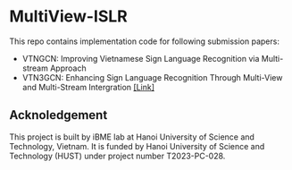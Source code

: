 # MultiView-ISLR

This repo contains implementation code for following submission papers:
- VTNGCN: Improving Vietnamese Sign Language Recognition via Multi-stream Approach
- VTN3GCN: Enhancing Sign Language Recognition Through Multi-View and Multi-Stream Intergration [[Link]](https://github.com/fossbk/MultiView-ISLR/tree/main/VTN3GCN) 

## Acknoledgement
This project is built by iBME lab at Hanoi University of Science and Technology, Vietnam. It is funded by Hanoi University of Science and Technology (HUST) under project number T2023-PC-028.

